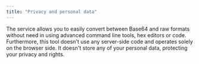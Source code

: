 ```yaml
---
title: "Privacy and personal data"
---
```

The service allows you to easily convert between Base64 and raw formats without need in using advanced command line tools, hex editors or code.
Furthermore, this tool doesn't use any server-side code and operates solely on the browser side. It doesn't store any of your personal data, protecting your privacy and rights.
